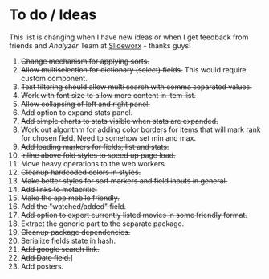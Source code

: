 # To do / Ideas
This list is changing when I have new ideas or when I get feedback from friends and _Analyzer_ Team at [Slideworx](https://slideworx.com) - thanks guys!

1. ~~Change mechanism for applying sorts.~~
2. ~~Allow multiselection for dictionary (select) fields.~~ This would require custom component.
3. ~~Text filtering should allow multi search with comma separated values.~~
4. ~~Work with font size to allow more content in item list.~~
5. ~~Allow collapsing of left and right panel.~~
6. ~~Add option to expand stats panel.~~
7. ~~Add simple charts to stats visible when stats are expanded.~~
8. Work out algorithm for adding color borders for items that will mark rank for chosen field. Need to somehow set min and max.
9. ~~Add loading markers for fields, list and stats.~~
10. ~~Inline above fold styles to speed up page load.~~
11. Move heavy operations to the web workers.
12. ~~Cleanup hardcoded colors in styles.~~
13. ~~Make better styles for sort markers and field inputs in general.~~
14. ~~Add links to metacritic.~~
15. ~~Make the app mobile friendly.~~
16. ~~Add the "watched/added" field.~~
17. ~~Add option to export currently listed movies in some friendly format.~~
18. ~~Extract the generic part to the separate package.~~
19. ~~Cleanup package dependencies.~~
20. Serialize fields state in hash.
21. ~~Add google search link.~~
22. ~~Add Date field.~~]
23. Add posters.
